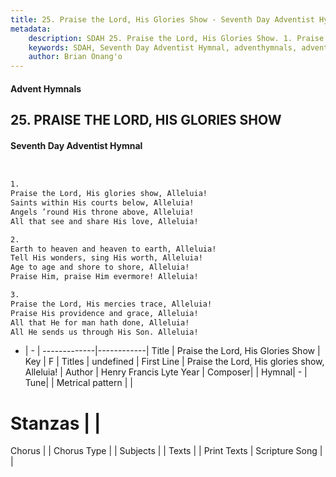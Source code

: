 ```yaml
---
title: 25. Praise the Lord, His Glories Show - Seventh Day Adventist Hymnal
metadata:
    description: SDAH 25. Praise the Lord, His Glories Show. 1. Praise the Lord, His glories show, Alleluia! Saints within His courts below, Alleluia! Angels ’round His throne above, Alleluia! All that see and share His love, Alleluia!
    keywords: SDAH, Seventh Day Adventist Hymnal, adventhymnals, advent hymnals, Praise the Lord, His Glories Show, Praise the Lord, His glories show, Alleluia! 
    author: Brian Onang'o
---
```


#### Advent Hymnals
## 25. PRAISE THE LORD, HIS GLORIES SHOW
#### Seventh Day Adventist Hymnal

```txt


1.
Praise the Lord, His glories show, Alleluia!
Saints within His courts below, Alleluia!
Angels ’round His throne above, Alleluia!
All that see and share His love, Alleluia!

2.
Earth to heaven and heaven to earth, Alleluia!
Tell His wonders, sing His worth, Alleluia!
Age to age and shore to shore, Alleluia!
Praise Him, praise Him evermore! Alleluia!

3.
Praise the Lord, His mercies trace, Alleluia!
Praise His providence and grace, Alleluia!
All that He for man hath done, Alleluia!
All He sends us through His Son. Alleluia!


```

- |   -  |
-------------|------------|
Title | Praise the Lord, His Glories Show |
Key | F |
Titles | undefined |
First Line | Praise the Lord, His glories show, Alleluia! |
Author | Henry Francis Lyte
Year | 
Composer|  |
Hymnal|  - |
Tune|  |
Metrical pattern | |
# Stanzas |  |
Chorus |  |
Chorus Type |  |
Subjects |  |
Texts |  |
Print Texts | 
Scripture Song |  |
  
